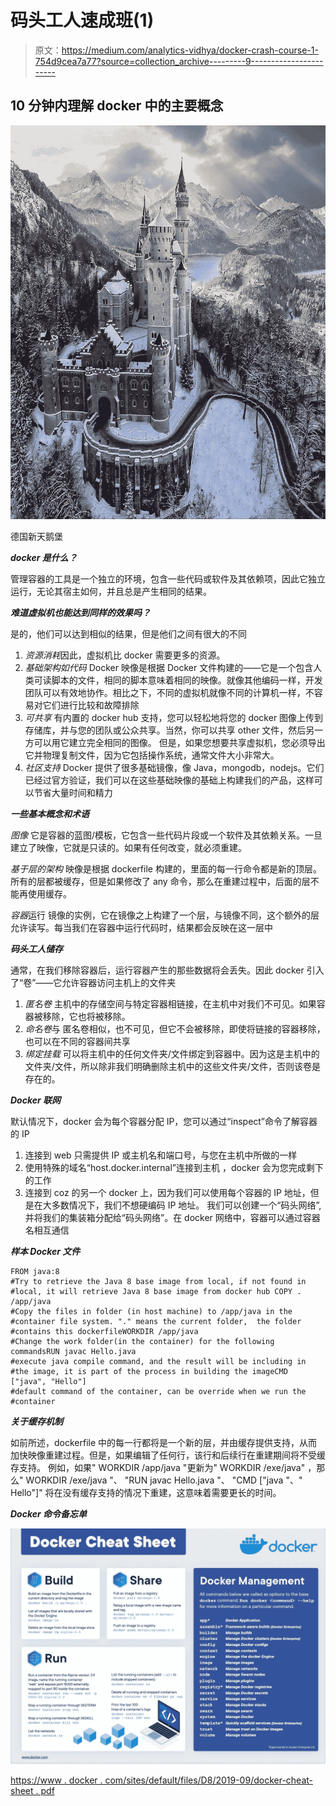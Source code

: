 # 码头工人速成班(1)

> 原文：<https://medium.com/analytics-vidhya/docker-crash-course-1-754d9cea7a77?source=collection_archive---------9----------------------->

## 10 分钟内理解 docker 中的主要概念

![](img/79311bbad503ac3a0a3836b16cecd7be.png)

德国新天鹅堡

***docker 是什么？***

管理容器的工具是一个独立的环境，包含一些代码或软件及其依赖项，因此它独立运行，无论其宿主如何，并且总是产生相同的结果。

***难道虚拟机也能达到同样的效果吗？***

是的，他们可以达到相似的结果，但是他们之间有很大的不同

1.  *资源消耗*因此，虚拟机比 docker 需要更多的资源。
2.  *基础架构如代码*
    Docker 映像是根据 Docker 文件构建的——它是一个包含人类可读脚本的文件，相同的脚本意味着相同的映像。就像其他编码一样，开发团队可以有效地协作。相比之下，不同的虚拟机就像不同的计算机一样，不容易对它们进行比较和故障排除
3.  *可共享*
    有内置的 docker hub 支持，您可以轻松地将您的 docker 图像上传到存储库，并与您的团队或公众共享。当然，你可以共享 other 文件，然后另一方可以用它建立完全相同的图像。
    但是，如果您想要共享虚拟机，您必须导出它并物理复制文件，因为它包括操作系统，通常文件大小非常大。
4.  *社区支持*
    Docker 提供了很多基础镜像，像 Java，mongodb，nodejs。它们已经过官方验证，我们可以在这些基础映像的基础上构建我们的产品，这样可以节省大量时间和精力

***一些基本概念和术语***

*图像*
它是容器的蓝图/模板，它包含一些代码片段或一个软件及其依赖关系。一旦建立了映像，它就是只读的。如果有任何改变，就必须重建。

*基于层的架构*
映像是根据 dockerfile 构建的，里面的每一行命令都是新的顶层。所有的层都被缓存，但是如果修改了 any 命令，那么在重建过程中，后面的层不能再使用缓存。

*容器*运行
镜像的实例，它在镜像之上构建了一个层，与镜像不同，这个额外的层允许读写。每当我们在容器中运行代码时，结果都会反映在这一层中

***码头工人储存***

通常，在我们移除容器后，运行容器产生的那些数据将会丢失。因此 docker 引入了“卷”——它允许容器访问主机上的文件夹

1.  *匿名卷*
    主机中的存储空间与特定容器相链接，在主机中对我们不可见。如果容器被移除，它也将被移除。
2.  *命名卷*与
    匿名卷相似，也不可见，但它不会被移除，即使将链接的容器移除，也可以在不同的容器间共享
3.  *绑定挂载* 可以将主机中的任何文件夹/文件绑定到容器中。因为这是主机中的文件夹/文件，所以除非我们明确删除主机中的这些文件夹/文件，否则该卷是存在的。

***Docker 联网***

默认情况下，docker 会为每个容器分配 IP，您可以通过“inspect”命令了解容器的 IP

1.  连接到 web
    只需提供 IP 或主机名和端口号，与您在主机中所做的一样
2.  使用特殊的域名“host.docker.internal”连接到主机
    ，docker 会为您完成剩下的工作
3.  连接到 coz 的另一个 docker
    上，因为我们可以使用每个容器的 IP 地址，但是在大多数情况下，我们不想硬编码 IP 地址。
    我们可以创建一个“码头网络”,并将我们的集装箱分配给“码头网络”。在 docker 网络中，容器可以通过容器名相互通信

***样本 Docker 文件***

```
FROM java:8
#Try to retrieve the Java 8 base image from local, if not found in #local, it will retrieve Java 8 base image from docker hub COPY . /app/java
#Copy the files in folder (in host machine) to /app/java in the     #container file system. "." means the current folder,  the folder #contains this dockerfileWORKDIR /app/java
#Change the work folder(in the container) for the following commandsRUN javac Hello.java
#execute java compile command, and the result will be including in #the image, it is part of the process in building the imageCMD ["java", "Hello"]
#default command of the container, can be override when we run the #container
```

***关于缓存机制***

如前所述，dockerfile 中的每一行都将是一个新的层，并由缓存提供支持，从而加快映像重建过程。但是，如果编辑了任何行，该行和后续行在重建期间将不受缓存支持。
例如，如果" WORKDIR /app/java "更新为" WORKDIR /exe/java"
，那么" WORKDIR /exe/java "、
"RUN javac Hello.java "、
"CMD ["java "、" Hello"]"
将在没有缓存支持的情况下重建，这意味着需要更长的时间。

***Docker 命令备忘单***

![](img/4fbb4c6f52a319163b328a21e9b359e5.png)

[https://www . docker . com/sites/default/files/D8/2019-09/docker-cheat-sheet . pdf](https://www.docker.com/sites/default/files/d8/2019-09/docker-cheat-sheet.pdf)